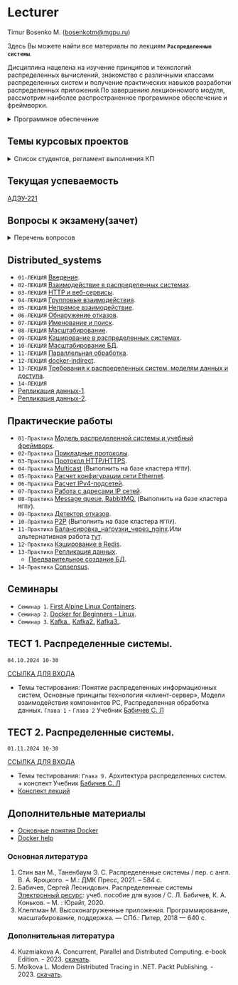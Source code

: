 # Lecturer
Timur Bosenko M. (bosenkotm@mgpu.ru)

Здесь Вы можете найти все материалы по лекциям **`Распределенные системы`**.

Дисциплина нацелена на изучение принципов и технологий распределенных вычислений, знакомство с различными классами распределенных систем и получение практических навыков разработки распределенных приложений.По завершению лекционномого модуля, рассмотрим наиболее распространенное программное обеспечение и фреймворки.

   <details>
<summary> Программное обеспечение </summary> 
   
 `УДАЛЕННОЕ РАБОЧЕЕ МЕСТО`:
   
 - OC **`Ubuntu 20.04`** на базе кластера **`МГПУ`**. Номер РМ студента получить у ведущего лектора.
   
 `ВИРТУАЛЬНАЯ ГОСТЕВАЯ ОС`:
 
 - `Ubuntu 20.04 + docker` [vm - VirtualBox](https://disk.yandex.ru/d/zbZRHJKwiR15qA).
    - login: mgpu
    - pass: 1

</details>
    
## Темы курсовых проектов
   
   <details>
<summary> Список студентов, регламент выполнения КП</summary>
      
   [АДЭУ-221](https://docs.google.com/spreadsheets/d/1vH9CPcBrWd2rGgXVlzg4eaXm8DNor1-3s4Um11_e2hA/edit?usp=sharing)

   Распределение студентов КР:
[АДЭУ-221](/kp/)
   
   | ФИО  | Дата представления КП |
| --------------| :---: |
|   | 01.12.2024    |

   
   ### Регламент написания и защиты курсового проекта.

При защите курсового проекта оцениваются:
- соответствие содержания курсового проекта ее теме;

- полнота и глубина разработки согласно поставленным задачам и цели работы;

- актуальность и новизна;

- степень проработанности литературных источников;

- использование вычислительной и экспериментальной техники при проведении исследований;

- степень самостоятельности при выполнении работы;

- содержание доклада и ответы на вопросы.

[Методические рекомендации к выполнению курсового проекта](https://disk.yandex.ru/i/6_ypM5IRQTfpBA)

[Пример-2024](https://disk.yandex.ru/d/p31hgz487lPzzQ)

 </details>

## Текущая успеваемость
 [АДЭУ-221](https://docs.google.com/spreadsheets/d/1NOTUaM9YFTO9QEV7WKDY1KJoWyKj5iSkfVdgChCiw_o/edit?usp=sharing)

## Вопросы к экзамену(зачет)

<details>
<summary> Перечень вопросов</summary>
      
- [2023-2024](/examp_ds_2022_2023.pdf)
- [2023-2024](/examp2022/Билеты%20экзамен%20Распределенные%20системы%20ТП-191.pdf)

</details>

## Distributed_systems

- `01-ЛЕКЦИЯ` [Введение](lectures/1-intro.pdf).
- `02-ЛЕКЦИЯ` [Взаимодействие в распределенных системах](/lectures/02-ЛЕКЦИЯ_Взаимодействие%20между.pdf).
- `03-ЛЕКЦИЯ` [HTTP и веб-сервисы](/lectures/03-ЛЕКЦИЯ_HTTP%20и%20веб-сервисы.pdf).
- `04-ЛЕКЦИЯ` [Групповые взаимодействия](lectures//lectures/04-ЛЕКЦИЯ_Групповые%20взаимодействия.pdf).
- `05-ЛЕКЦИЯ` [Непрямое взаимодействие](/lectures/05-ЛЕКЦИЯ_Непрямое%20взаимодействие.pdf).
- `06-ЛЕКЦИЯ` [Обнаружение отказов](/lectures/06-ЛЕКЦИЯ_Обнаружение%20отказов.pdf).
- `07-ЛЕКЦИЯ` [Именование и поиск](lectures/).
- `08-ЛЕКЦИЯ` [Масштабирование](/lectures/Распределенные%20системы_%20горизонтальное%20масштабирование%20(лекция%208-0).pdf).
- `09-ЛЕКЦИЯ` [Кэширование в распределенных системах](/lectures/Распределенные%20системы_%20горизонтальное%20масштабирование%20(лекция%208-0).pdf).
- `10-ЛЕКЦИЯ` [Масштабирование БД](/lectures/Масштабирование%20БД%20(лекция%2010).pdf).
- `11-ЛЕКЦИЯ` [Параллельная обработка](/lectures/Распределенные%20системы_%20кэширование%20(лекция%208-1)—%20копия.pdf).
- `12-ЛЕКЦИЯ` [docker-indirect](/lectures/11-docker-indirect-comm.pdf).
- `13-ЛЕКЦИЯ` [Требования к распределенных систем, моделям данных и доступа](/lectures/13-Requirements_for_DS.pdf).
- `14-ЛЕКЦИЯ`
- [Репликация данных-1](https://github.com/BosenkoTM/Distributed_systems/blob/main/lectures/10-%D0%9B%D0%95%D0%9A%D0%A6%D0%98%D0%AF_%D0%A0%D0%B5%D0%BF%D0%BB%D0%B8%D0%BA%D0%B0%D1%86%D0%B8%D1%8F%20%D0%B4%D0%B0%D0%BD%D0%BD%D1%8B%D1%85.pdf).
- [Репликация данных-2](https://github.com/BosenkoTM/Distributed_systems/blob/main/lectures/10-1%20%D0%A0%D0%B5%D0%BF%D0%BB%D0%B8%D0%BA%D0%B0%D1%86%D0%B8%D1%8F.pdf).

## Практические работы
- `01-Практика` [Модель распределенной системы и учебный фреймворк](https://github.com/BosenkoTM/Distributed_systems/tree/main/seminars/01-dslib#%D0%BC%D0%BE%D0%B4%D0%B5%D0%BB%D1%8C-%D1%80%D0%B0%D1%81%D0%BF%D1%80%D0%B5%D0%B4%D0%B5%D0%BB%D0%B5%D0%BD%D0%BD%D0%BE%D0%B9-%D1%81%D0%B8%D1%81%D1%82%D0%B5%D0%BC%D1%8B-%D0%B8-%D1%83%D1%87%D0%B5%D0%B1%D0%BD%D1%8B%D0%B9-%D1%84%D1%80%D0%B5%D0%B9%D0%BC%D0%B2%D0%BE%D1%80%D0%BA).
- `02-Практика` [Прикладные протоколы](https://github.com/BosenkoTM/Distributed_systems/blob/main/seminars/02-protocols/readme.md#%D0%BF%D1%80%D0%B8%D0%BA%D0%BB%D0%B0%D0%B4%D0%BD%D1%8B%D0%B5-%D0%BF%D1%80%D0%BE%D1%82%D0%BE%D0%BA%D0%BE%D0%BB%D1%8B).
- `03-Практика` [Протокол HTTP/HTTPS](practice/S-1-%20HTTP).
- `04-Практика` [Multicast](d-zadanie/04-multicast) (Выполнить на базе кластера `МГПУ`).
- `05-Практика` [Расчет конфигурации сети Ethernet](https://disk.yandex.ru/i/WSwJSNc6PP3aRg).
- `06-Практика` [Расчет IPv4-подсетей](https://disk.yandex.ru/i/Bnn0pAECM3T2Mg). 
- `07-Практика` [Работа с адресами IP сетей](https://disk.yandex.ru/i/huaNfC05bwGgxQ).
- `08-Практика` [Message queue, RabbitMQ.](/d-zadanie/03-mq) (Выполнить на базе кластера `МГПУ`).
- `09-Практика` [Детектор отказов](https://github.com/BosenkoTM/Distributed_systems/tree/main/d-zadanie/06-failure_detection#%D1%81%D0%B5%D0%BC%D0%B8%D0%BD%D0%B0%D1%80-6-group-membership-%D0%B8-%D0%B4%D0%B5%D1%82%D0%B5%D0%BA%D1%82%D0%BE%D1%80-%D0%BE%D1%82%D0%BA%D0%B0%D0%B7%D0%BE%D0%B2).
- `10-Практика` [P2P](/seminars/07-peer-to-peer/readme.md) (Выполнить на базе кластера `МГПУ`).
- `11-Практика` [Балансировка_нагрузки_через_nginx](https://github.com/BosenkoTM/Distributed_systems/blob/main/seminars/%D0%91%D0%B0%D0%BB%D0%B0%D0%BD%D1%81%D0%B8%D1%80%D0%BE%D0%B2%D0%BA%D0%B0_%D0%BD%D0%B0%D0%B3%D1%80%D1%83%D0%B7%D0%BA%D0%B8_%D1%87%D0%B5%D1%80%D0%B5%D0%B7_nginx.md).Или альтернативная работа [тут](https://github.com/BosenkoTM/Distributed_systems/tree/main/seminars/08-balancing-sharding).
- `12-Практика` [Кэширование в Redis](https://github.com/BosenkoTM/Distributed_systems/blob/main/seminars/%D0%9A%D1%8D%D1%88%D0%B8%D1%80%D0%BE%D0%B2%D0%B0%D0%BD%D0%B8%D0%B5%20%D0%B2%20Redis.md). 
- `13-Практика` [Репликация данных](practice/S-4-10-replication/pr_replica_single_server.pdf).
  - [Предварительное создание БД](/practice/S-4-10-replication/db_creator.pdf).
- `14-Практика` [Consensus](https://github.com/BosenkoTM/Distributed_systems/blob/main/seminars/11-consensus/README.md#consensus).
## Семинары
- `Семинар 1`. [First Alpine Linux Containers](https://training.play-with-docker.com/ops-s1-hello/).
- `Семинар 2`. [Docker for Beginners - Linux](https://training.play-with-docker.com/beginner-linux/).
- `Семинар 3`. [Kafka.](https://github.com/BosenkoTM/kafka),  [Kafka2.](https://github.com/Zabi82/KafkaLab) [Kafka3.](https://github.com/cblanton45/kafka-labs).
## ТЕСТ 1. Распределенные системы.  
`04.10.2024 10-30`

[ССЫЛКА ДЛЯ ВХОДА](https://docs.google.com/forms/d/e/1FAIpQLScEjZmp_Fsx2qGEp-KWWR5L8UfUrZs0GmGJIM_Nd3I0nzbuwg/viewform?embedded=true)

- Темы тестирования: Понятие распределенных информационных систем, Основные принципы технологии  «клиент-сервер», 
Модели взаимодействия компонентов РС, Распределенная обработка данных. 
`Глава 1` - `Глава 2` Учебник [Бабичев С. Л](https://urait.ru/book/raspredelennye-sistemy-445188)

## ТЕСТ 2. Распределенные системы. 
`01.11.2024 10-30`

[ССЫЛКА ДЛЯ ВХОДА](https://docs.google.com/forms/d/e/1FAIpQLScx-U2XsIRvTkMHWHqbu15K9I9lNxc-n2NCgK-PiC22B0BTzA/viewform?embedded=true)

- Темы тестирования:  `Глава 9.` Архитектура распределенных систем. + конспект
Учебник [Бабичев С. Л](https://urait.ru/book/raspredelennye-sistemy-445188)
- [Конспект лекций](https://github.com/BosenkoTM/Distributed_systems/blob/main/lectures/help_test2.pdf)

## Дополнительные материалы
- [Основные понятия Docker](/Lectures/05-01-docker-indirect-comm.pdf) 
- [Docker help](/Lectures/docker_help.pdf) 

### Основная литература
1. Стин ван М., Таненбаум Э. С. Распределенные системы / пер. с англ. В. А. Яроцкого. – М.: ДМК Пресс, 2021. – 584 с.
2.	Бабичев, Сергей Леонидович. Распределенные системы [Электронный ресурс]( https://urait.ru/book/raspredelennye-sistemy-457005 ): учеб. пособие для вузов / С. Л. Бабичев, К. А. Коньков. – М. : Юрайт, 2020.
3.	Клеппман М. Высоконагруженные приложения. Программирование, масштабирование, поддержка. — СПб.: Питер, 2018 — 640 с.

### Дополнительная литература

4. Kuzmiakova A. Concurrent, Parallel and Distributed Computing. e-book Edition. - 2023. [скачать](https://disk.yandex.ru/i/T8BDKnkiNTe9TQ).
5. Molkova L. Modern Distributed Tracing in .NET. Packt Publishing. - 2023.  [скачать](https://disk.yandex.ru/i/epxlOMked21fMw).
